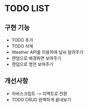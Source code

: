 # TODO LIST

## 구현 기능

- TODO 추가
- TODO 삭제
- Weather API를 이용하여 날씨 알려주기
- 랜덤으로 배경화면 보여주기
- 랜덤으로 명언 보여주기

## 개선사항

- 자바스크립트 -> 리액트로 전환
- TODO CRUD 완벽하게 끝내보기

